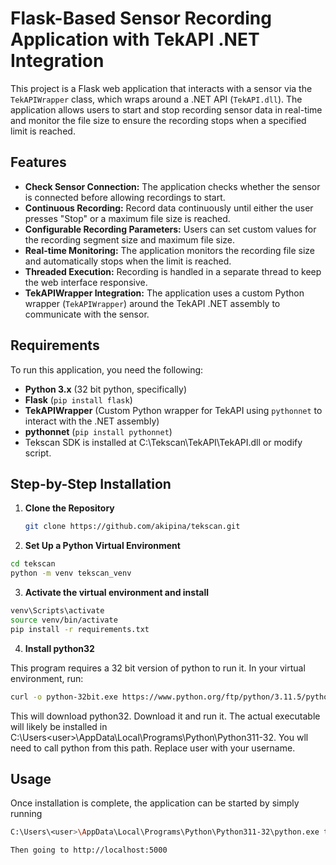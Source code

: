 # Flask-Based Sensor Recording Application with TekAPI .NET Integration

This project is a Flask web application that interacts with a sensor via the `TekAPIWrapper` class, which wraps around a .NET API (`TekAPI.dll`). The application allows users to start and stop recording sensor data in real-time and monitor the file size to ensure the recording stops when a specified limit is reached.

## Features

- **Check Sensor Connection:** The application checks whether the sensor is connected before allowing recordings to start.
- **Continuous Recording:** Record data continuously until either the user presses "Stop" or a maximum file size is reached.
- **Configurable Recording Parameters:** Users can set custom values for the recording segment size and maximum file size.
- **Real-time Monitoring:** The application monitors the recording file size and automatically stops when the limit is reached.
- **Threaded Execution:** Recording is handled in a separate thread to keep the web interface responsive.
- **TekAPIWrapper Integration:** The application uses a custom Python wrapper (`TekAPIWrapper`) around the TekAPI .NET assembly to communicate with the sensor.

## Requirements

To run this application, you need the following:

- **Python 3.x** (32 bit python, specifically)
- **Flask** (`pip install flask`)
- **TekAPIWrapper** (Custom Python wrapper for TekAPI using `pythonnet` to interact with the .NET assembly)
- **pythonnet** (`pip install pythonnet`)
- Tekscan SDK is installed at C:\Tekscan\TekAPI\TekAPI.dll or modify script.

## Step-by-Step Installation

1. **Clone the Repository**
   ```bash
   git clone https://github.com/akipina/tekscan.git
   ```
2. **Set Up a Python Virtual Environment**
```bash
cd tekscan
python -m venv tekscan_venv
```
3. **Activate the virtual environment and install**
```bash
venv\Scripts\activate
source venv/bin/activate
pip install -r requirements.txt
```
4. **Install python32**

This program requires a 32 bit version of python to run it. In your virtual environment, run:
```bash
curl -o python-32bit.exe https://www.python.org/ftp/python/3.11.5/python-3.11.5.exe
```
This will download python32. Download it and run it. The actual executable will likely be installed in C:\Users\<user>\AppData\Local\Programs\Python\Python311-32. You wll need to call python from this path. Replace user with your username.
## Usage
Once installation is complete, the application can be started by simply running
```bash
C:\Users\<user>\AppData\Local\Programs\Python\Python311-32\python.exe tekscan.py

Then going to http://localhost:5000




   

